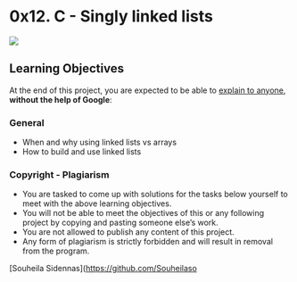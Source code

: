 # 0x12. C - Singly linked lists
![](https://s3.amazonaws.com/intranet-projects-files/holbertonschool-low_level_programming/229/giphy-3.gif)
## Learning Objectives

At the end of this project, you are expected to be able to  [explain to anyone](https://intranet.alxswe.com/rltoken/xtUoOGrH_fQu_r19q1Tivw "explain to anyone"),  **without the help of Google**:

### General

-   When and why using linked lists vs arrays
-   How to build and use linked lists

### Copyright - Plagiarism

-   You are tasked to come up with solutions for the tasks below yourself to meet with the above learning objectives.
-   You will not be able to meet the objectives of this or any following project by copying and pasting someone else’s work.
-   You are not allowed to publish any content of this project.
-   Any form of plagiarism is strictly forbidden and will result in removal from the program.

[Souheila Sidennas](https://github.com/Souheilaso
